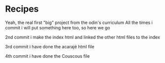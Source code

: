 # Recipes
Yeah, the real first "big" project from the odin's curriculum
All the times i commit i will put something here too, so here we go

2nd commit
i make the index html and linked the other html files to the index

3rd commit
i have done the acarajé html file

4th commit
i have done the Couscous file

